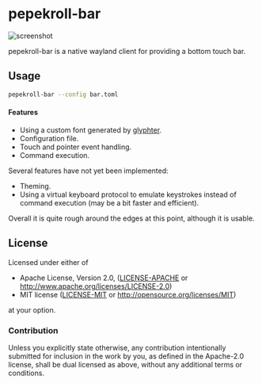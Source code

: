 # pepekroll-bar

![screenshot](https://user-images.githubusercontent.com/852606/93707665-e8be2980-fb30-11ea-9d7c-1849d076ef5d.png)


pepekroll-bar is a native wayland client for providing a bottom touch bar.

## Usage

```bash
pepekroll-bar --config bar.toml
```

#### Features

* Using a custom font generated by [glyphter](https://glyphter.com/).
* Configuration file.
* Touch and pointer event handling.
* Command execution.

Several features have not yet been implemented:

* Theming.
* Using a virtual keyboard protocol to emulate keystrokes instead of command execution (may be a bit faster and efficient).

Overall it is quite rough around the edges at this point, although it is usable.

## License

Licensed under either of

 * Apache License, Version 2.0, ([LICENSE-APACHE](LICENSE-APACHE) or http://www.apache.org/licenses/LICENSE-2.0)
 * MIT license ([LICENSE-MIT](LICENSE-MIT) or http://opensource.org/licenses/MIT)

at your option.

### Contribution

Unless you explicitly state otherwise, any contribution intentionally submitted for inclusion in the work by you, as defined in the Apache-2.0 license, shall be dual licensed as above, without any additional terms or conditions.
